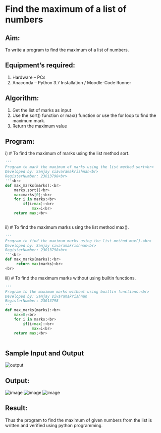 # Find the maximum of a list of numbers
## Aim:
To write a program to find the maximum of a list of numbers.
## Equipment’s required:
1.	Hardware – PCs
2.	Anaconda – Python 3.7 Installation / Moodle-Code Runner
## Algorithm:
1.	Get the list of marks as input
2.	Use the sort() function or max() function or use the for loop to find the maximum mark.
3.	Return the maximum value
## Program:

i)	# To find the maximum of marks using the list method sort.
```Python
''' 
Program to mark the maximum of marks using the list method sort<br>
Developed by: Sanjay siavaramakrishnan<br>
RegisterNumber: 23013798<br>
'''<br>
def max_marks(marks):<br>
    marks.sort()<br>
    max=marks[0];<br>
    for i in marks:<br>
        if(i>max):<br>
            max=i<br>
    return max;<br>
     


```

ii)	# To find the maximum marks using the list method max().
```Python
''' 
Program to find the maximum marks using the list method max().<br>
Developed by: Sanjay sivaramakrishnan<br>
RegisterNumber: 23013798<br>
'''<br>
def max_marks(marks):<br>
     return max(marks)<br>
<br>

```

iii) # To find the maximum marks without using builtin functions.
```Python
''' 
Program to the maximum marks without using builtin functions.<br>
Developed by: Sanjay sivaramakrishnan
RegisterNumber: 23013798
'''
def max_marks(marks):<br>
    max=0;<br>
    for i in marks:<br>
        if(i>max):<br>
            max=i<br>
    return max;<br>
     


```
## Sample Input and Output
![output](./img/max_marks1.jpg) 

## Output:
![image](https://github.com/sanjaysivaramakrishnan/FindMaximum/assets/151629616/d46162da-151a-4379-a20d-2d0d94e682c5)
![image](https://github.com/sanjaysivaramakrishnan/FindMaximum/assets/151629616/626b58d1-92b6-40f6-9aac-4c1f73f6cca1)
![image](https://github.com/sanjaysivaramakrishnan/FindMaximum/assets/151629616/4a62164f-66d3-4ffd-b25a-44e04a6acab3)


## Result:
Thus the program to find the maximum of given numbers from the list is written and verified using python programming.
